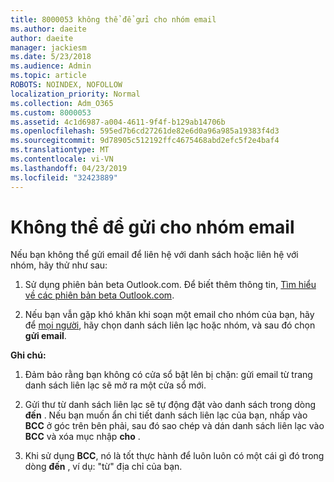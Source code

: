 ```yaml
---
title: 8000053 không thể để gửi cho nhóm email
ms.author: daeite
author: daeite
manager: jackiesm
ms.date: 5/23/2018
ms.audience: Admin
ms.topic: article
ROBOTS: NOINDEX, NOFOLLOW
localization_priority: Normal
ms.collection: Adm_O365
ms.custom: 8000053
ms.assetid: 4c1d6987-a004-4611-9f4f-b129ab14706b
ms.openlocfilehash: 595ed7b6cd27261de82e6d0a96a985a19383f4d3
ms.sourcegitcommit: 9d78905c512192ffc4675468abd2efc5f2e4baf4
ms.translationtype: MT
ms.contentlocale: vi-VN
ms.lasthandoff: 04/23/2019
ms.locfileid: "32423889"
---
```

# <a name="unable-to-send-group-emails"></a>Không thể để gửi cho nhóm email

Nếu bạn không thể gửi email để liên hệ với danh sách hoặc liên hệ với nhóm, hãy thử như sau:
  
1. Sử dụng phiên bản beta Outlook.com. Để biết thêm thông tin, [Tìm hiểu về các phiên bản beta Outlook.com](https://support.office.com/article/e2261c7f-d413-4084-8f22-21282f42d8cf).
    
2. Nếu bạn vẫn gặp khó khăn khi soạn một email cho nhóm của bạn, hãy để [mọi người](https://outlook.live.com/people/), hãy chọn danh sách liên lạc hoặc nhóm, và sau đó chọn **gửi email**.
    
 **Ghi chú:**
  
1. Đảm bảo rằng bạn không có cửa sổ bật lên bị chặn: gửi email từ trang danh sách liên lạc sẽ mở ra một cửa sổ mới.
    
2. Gửi thư từ danh sách liên lạc sẽ tự động đặt vào danh sách trong dòng **đến** . Nếu bạn muốn ẩn chi tiết danh sách liên lạc của bạn, nhấp vào **BCC** ở góc trên bên phải, sau đó sao chép và dán danh sách liên lạc vào **BCC** và xóa mục nhập **cho** . 
    
3. Khi sử dụng **BCC**, nó là tốt thực hành để luôn luôn có một cái gì đó trong dòng **đến** , ví dụ: "từ" địa chỉ của bạn. 
    


